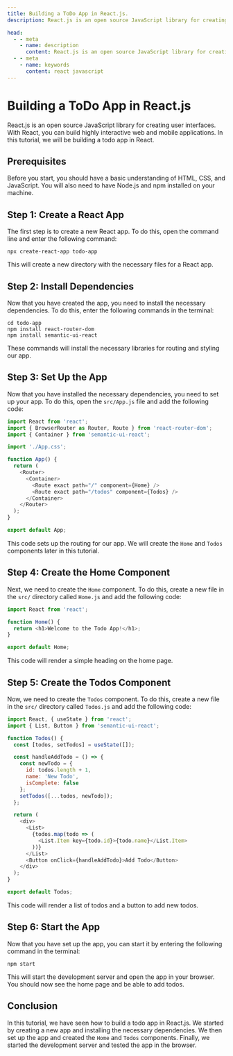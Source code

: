 ```yaml
---
title: Building a ToDo App in React.js.
description: React.js is an open source JavaScript library for creating user interfaces. With React, you can build highly interactive web and mobile applications. In this tutorial, we will be building a todo app in React.

head:
  - - meta
    - name: description
      content: React.js is an open source JavaScript library for creating user interfaces. With React, you can build highly interactive web and mobile applications. In this tutorial, we will be building a todo app in React. 
  - - meta
    - name: keywords
      content: react javascript
---
```



# Building a ToDo App in React.js

React.js is an open source JavaScript library for creating user interfaces. With React, you can build highly interactive web and mobile applications. In this tutorial, we will be building a todo app in React.

## Prerequisites 

Before you start, you should have a basic understanding of HTML, CSS, and JavaScript. You will also need to have Node.js and npm installed on your machine.

## Step 1: Create a React App

The first step is to create a new React app. To do this, open the command line and enter the following command:

```
npx create-react-app todo-app
```

This will create a new directory with the necessary files for a React app.

## Step 2: Install Dependencies

Now that you have created the app, you need to install the necessary dependencies. To do this, enter the following commands in the terminal:

```
cd todo-app
npm install react-router-dom
npm install semantic-ui-react
```

These commands will install the necessary libraries for routing and styling our app.

## Step 3: Set Up the App

Now that you have installed the necessary dependencies, you need to set up your app. To do this, open the `src/App.js` file and add the following code:

```js
import React from 'react';
import { BrowserRouter as Router, Route } from 'react-router-dom';
import { Container } from 'semantic-ui-react';

import './App.css';

function App() {
  return (
    <Router>
      <Container>
        <Route exact path="/" component={Home} />
        <Route exact path="/todos" component={Todos} />
      </Container>
    </Router>
  );
}

export default App;
```

This code sets up the routing for our app. We will create the `Home` and `Todos` components later in this tutorial.

## Step 4: Create the Home Component

Next, we need to create the `Home` component. To do this, create a new file in the `src/` directory called `Home.js` and add the following code:

```js
import React from 'react';

function Home() {
  return <h1>Welcome to the Todo App!</h1>;
}

export default Home;
```

This code will render a simple heading on the home page.

## Step 5: Create the Todos Component

Now, we need to create the `Todos` component. To do this, create a new file in the `src/` directory called `Todos.js` and add the following code:

```js
import React, { useState } from 'react';
import { List, Button } from 'semantic-ui-react';

function Todos() {
  const [todos, setTodos] = useState([]);

  const handleAddTodo = () => {
    const newTodo = {
      id: todos.length + 1,
      name: 'New Todo',
      isComplete: false
    };
    setTodos([...todos, newTodo]);
  };

  return (
    <div>
      <List>
        {todos.map(todo => (
          <List.Item key={todo.id}>{todo.name}</List.Item>
        ))}
      </List>
      <Button onClick={handleAddTodo}>Add Todo</Button>
    </div>
  );
}

export default Todos;
```

This code will render a list of todos and a button to add new todos.

## Step 6: Start the App

Now that you have set up the app, you can start it by entering the following command in the terminal:

```
npm start
```

This will start the development server and open the app in your browser. You should now see the home page and be able to add todos.

## Conclusion

In this tutorial, we have seen how to build a todo app in React.js. We started by creating a new app and installing the necessary dependencies. We then set up the app and created the `Home` and `Todos` components. Finally, we started the development server and tested the app in the browser.